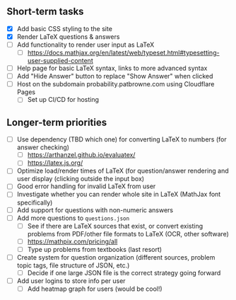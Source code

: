 ## Short-term tasks
  * [x] Add basic CSS styling to the site
  * [x] Render LaTeX questions & answers
  * [ ] Add functionality to render user input as LaTeX
    * [ ] https://docs.mathjax.org/en/latest/web/typeset.html#typesetting-user-supplied-content
  * [ ] Help page for basic LaTeX syntax, links to more advanced syntax
  * [ ] Add "Hide Answer" button to replace "Show Answer" when clicked
  * [ ] Host on the subdomain probability.patbrowne.com using Cloudflare Pages
    * [ ] Set up CI/CD for hosting

## Longer-term priorities
  * [ ] Use dependency (TBD which one) for converting LaTeX to numbers (for
        answer checking)
    * [ ] https://arthanzel.github.io/evaluatex/
    * [ ] https://latex.js.org/
  * [ ] Optimize load/render times of LaTeX (for question/answer rendering and
        user display (clicking outside the input box)
  * [ ] Good error handling for invalid LaTeX from user
  * [ ] Investigate whether you can render whole site in LaTeX (MathJax font
        specifically)
  * [ ] Add support for questions with non-numeric answers
  * [ ] Add more questions to `questions.json`
    * [ ] See if there are LaTeX sources that exist, or convert existing
          problems from PDF/other file formats to LaTeX (OCR, other software)
    * [ ] https://mathpix.com/pricing/all
    * [ ] Type up problems from textbooks (last resort)
  * [ ] Create system for question organization (different sources, problem
        topic tags, file structure of JSON, etc.)
    * [ ] Decide if one large JSON file is the correct strategy going forward
  * [ ] Add user logins to store info per user
    * [ ] Add heatmap graph for users (would be cool!)
